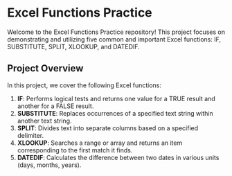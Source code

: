 # Excel Functions Practice

Welcome to the Excel Functions Practice repository! This project focuses on demonstrating and utilizing five common and important Excel functions: IF, SUBSTITUTE, SPLIT, XLOOKUP, and DATEDIF.

## Project Overview

In this project, we cover the following Excel functions:

1. **IF**: Performs logical tests and returns one value for a TRUE result and another for a FALSE result.
2. **SUBSTITUTE**: Replaces occurrences of a specified text string within another text string.
3. **SPLIT**: Divides text into separate columns based on a specified delimiter.
4. **XLOOKUP**: Searches a range or array and returns an item corresponding to the first match it finds.
5. **DATEDIF**: Calculates the difference between two dates in various units (days, months, years).
